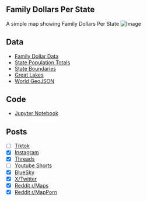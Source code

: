 ## Family Dollars Per State
A simple map showing Family Dollars Per State
![Image](https://drive.google.com/uc?export=view&id=1iiMc2joUe36Yis2gNVDDhGqtbxisEfb_)

## Data
* [Family Dollar Data](https://locations.familydollar.com/)
* [State Population Totals](https://www.census.gov/data/tables/time-series/demo/popest/2020s-state-total.html)
* [State Boundaries](https://www.census.gov/geographies/mapping-files/time-series/geo/carto-boundary-file.html)
* [Great Lakes](https://usicecenter.gov/Products/GreatLakesData)
* [World GeoJSON](https://public.opendatasoft.com/explore/dataset/world-administrative-boundaries/export/?flg=en-us)

## Code
* [Jupyter Notebook](FormatData.ipynb)

## Posts
- [ ] [Tiktok]()
- [x] [Instagram](https://www.instagram.com/p/DGyfgj4SKzU/)
- [x] [Threads](https://www.threads.net/@vinemapper/post/DGyfhDgS5wr)
- [ ] [Youtube Shorts]()
- [x] [BlueSky](https://bsky.app/profile/vinemapper.bsky.social/post/3ljl6p5b5ss22)
- [x] [X/Twitter](https://x.com/VineMapper/status/1897004266818265397)
- [x] [Reddit r/Maps](https://www.reddit.com/r/Maps/comments/1j3izls/family_dollars_per_state/)
- [x] [Reddit r/MapPorn](https://www.reddit.com/r/MapPorn/comments/1j3izo3/family_dollars_per_state/)
